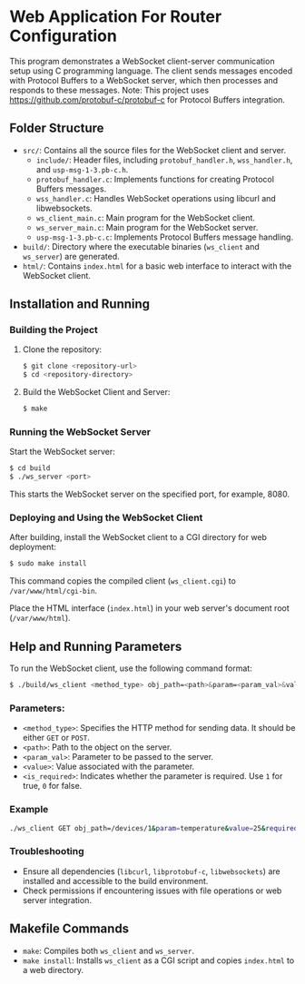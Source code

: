 
# Web Application For Router Configuration

This program demonstrates a WebSocket client-server communication setup using C programming language. The client sends messages encoded with Protocol Buffers to a WebSocket server, which then processes and responds to these messages.
Note: This project uses https://github.com/protobuf-c/protobuf-c for Protocol Buffers integration.

## Folder Structure

- `src/`: Contains all the source files for the WebSocket client and server.
  - `include/`: Header files, including `protobuf_handler.h`, `wss_handler.h`, and `usp-msg-1-3.pb-c.h`.
  - `protobuf_handler.c`: Implements functions for creating Protocol Buffers messages.
  - `wss_handler.c`: Handles WebSocket operations using libcurl and libwebsockets.
  - `ws_client_main.c`: Main program for the WebSocket client.
  - `ws_server_main.c`: Main program for the WebSocket server.
  - `usp-msg-1-3.pb-c.c`: Implements Protocol Buffers message handling.
- `build/`: Directory where the executable binaries (`ws_client` and `ws_server`) are generated.
- `html/`: Contains `index.html` for a basic web interface to interact with the WebSocket client.

## Installation and Running

### Building the Project

1. Clone the repository:

   ```bash
   $ git clone <repository-url>
   $ cd <repository-directory>
   ```

2. Build the WebSocket Client and Server:

   ```bash
   $ make
   ```

### Running the WebSocket Server

Start the WebSocket server:

```bash
$ cd build
$ ./ws_server <port>
```

This starts the WebSocket server on the specified port, for example, 8080.

### Deploying and Using the WebSocket Client

After building, install the WebSocket client to a CGI directory for web deployment:

```bash
$ sudo make install
```

This command copies the compiled client (`ws_client.cgi`) to `/var/www/html/cgi-bin`.

Place the HTML interface (`index.html`) in your web server's document root (`/var/www/html`).

## Help and Running Parameters

To run the WebSocket client, use the following command format:

```bash
$ ./build/ws_client <method_type> obj_path=<path>&param=<param_val>&value=<value>&required=<is_required>
```

### Parameters:

- `<method_type>`: Specifies the HTTP method for sending data. It should be either `GET` or `POST`.
- `<path>`: Path to the object on the server.
- `<param_val>`: Parameter to be passed to the server.
- `<value>`: Value associated with the parameter.
- `<is_required>`: Indicates whether the parameter is required. Use `1` for true, `0` for false.

### Example

```bash
./ws_client GET obj_path=/devices/1&param=temperature&value=25&required=1
```

### Troubleshooting

- Ensure all dependencies (`libcurl`, `libprotobuf-c`, `libwebsockets`) are installed and accessible to the build environment.
- Check permissions if encountering issues with file operations or web server integration.

## Makefile Commands

- `make`: Compiles both `ws_client` and `ws_server`.
- `make install`: Installs `ws_client` as a CGI script and copies `index.html` to a web directory.
